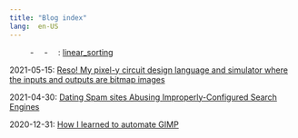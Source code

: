 ```yaml
---
title: "Blog index"
lang:  en-US
---
```

    -  -  : [linear_sorting](./posts/linear_sorting.html)

2021-05-15: [Reso! My pixel-y circuit design language and simulator where the inputs and outputs are bitmap images](./posts/reso_intro.html)

2021-04-30: [Dating Spam sites Abusing Improperly-Configured Search Engines](./posts/seo_dating_spam.html)

2020-12-31: [How I learned to automate GIMP](./posts/gimp_and_python.html)

